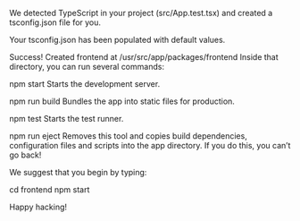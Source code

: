 We detected TypeScript in your project (src/App.test.tsx) and created a tsconfig.json file for you.

Your tsconfig.json has been populated with default values.


Success! Created frontend at /usr/src/app/packages/frontend
Inside that directory, you can run several commands:

  npm start
    Starts the development server.

  npm run build
    Bundles the app into static files for production.

  npm test
    Starts the test runner.

  npm run eject
    Removes this tool and copies build dependencies, configuration files
    and scripts into the app directory. If you do this, you can’t go back!

We suggest that you begin by typing:

  cd frontend
  npm start

Happy hacking!
